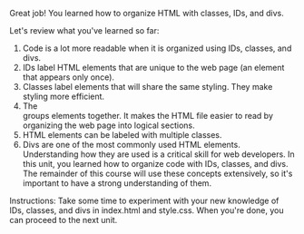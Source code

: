 Great job! You learned how to organize HTML with classes, IDs, and divs.

Let's review what you've learned so far:

1. Code is a lot more readable when it is organized using IDs, classes, and divs.
2. IDs label HTML elements that are unique to the web page (an element that appears only once).
3. Classes label elements that will share the same styling. They make styling more efficient.
4. The <div> groups elements together. It makes the HTML file easier to read by organizing the web page into logical sections.
5. HTML elements can be labeled with multiple classes.
6. Divs are one of the most commonly used HTML elements. Understanding how they are used is a critical skill for web developers.
In this unit, you learned how to organize code with IDs, classes, and divs. The remainder of this course will use these concepts extensively, so it's important to have a strong understanding of them.

Instructions:
Take some time to experiment with your new knowledge of IDs, classes, and divs in index.html and style.css. When you're done, you can proceed to the next unit.
